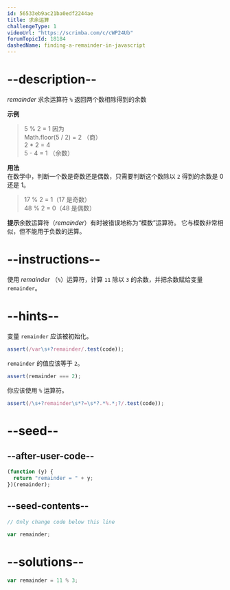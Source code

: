 ```yaml
---
id: 56533eb9ac21ba0edf2244ae
title: 求余运算
challengeType: 1
videoUrl: "https://scrimba.com/c/cWP24Ub"
forumTopicId: 18184
dashedName: finding-a-remainder-in-javascript
---
```


# --description--

<dfn>remainder</dfn> 求余运算符 `%` 返回两个数相除得到的余数

**示例**

<blockquote>5 % 2 = 1 因为<br>Math.floor(5 / 2) = 2 （商）<br>2 * 2 = 4<br>5 - 4 = 1 （余数）</blockquote>

**用法**  
在数学中，判断一个数是奇数还是偶数，只需要判断这个数除以 `2` 得到的余数是 0 还是 1。

<blockquote>17 % 2 = 1（17 是奇数）<br>48 % 2 = 0（48 是偶数）</blockquote>

**提示**余数运算符（<dfn>remainder</dfn>）有时被错误地称为“模数”运算符。 它与模数非常相似，但不能用于负数的运算。

# --instructions--

使用 <dfn>remainder</dfn> （`%`）运算符，计算 `11` 除以 `3` 的余数，并把余数赋给变量 `remainder`。

# --hints--

变量 `remainder` 应该被初始化。

```js
assert(/var\s+?remainder/.test(code));
```

`remainder` 的值应该等于 `2`。

```js
assert(remainder === 2);
```

你应该使用 `%` 运算符。

```js
assert(/\s+?remainder\s*?=\s*?.*%.*;?/.test(code));
```

# --seed--

## --after-user-code--

```js
(function (y) {
  return "remainder = " + y;
})(remainder);
```

## --seed-contents--

```js
// Only change code below this line

var remainder;
```

# --solutions--

```js
var remainder = 11 % 3;
```

